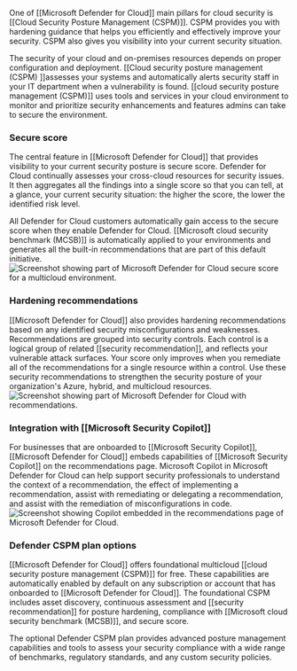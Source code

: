 One of [[Microsoft Defender for Cloud]] main pillars for cloud security is [[Cloud Security Posture Management (CSPM)]]. CSPM provides you with hardening guidance that helps you efficiently and effectively improve your security. CSPM also gives you visibility into your current security situation.

The security of your cloud and on-premises resources depends on proper configuration and deployment. [[Cloud security posture management (CSPM) ]]assesses your systems and automatically alerts security staff in your IT department when a vulnerability is found. [[cloud security posture management (CSPM)]] uses tools and services in your cloud environment to monitor and prioritize security enhancements and features admins can take to secure the environment.
### Secure score
The central feature in [[Microsoft Defender for Cloud]] that provides visibility to your current security posture is secure score. Defender for Cloud continually assesses your cross-cloud resources for security issues. It then aggregates all the findings into a single score so that you can tell, at a glance, your current security situation: the higher the score, the lower the identified risk level.

All Defender for Cloud customers automatically gain access to the secure score when they enable Defender for Cloud. [[Microsoft cloud security benchmark (MCSB)]] is automatically applied to your environments and generates all the built-in recommendations that are part of this default initiative.![Screenshot showing part of Microsoft Defender for Cloud secure score for a multicloud environment.](https://learn.microsoft.com/en-us/training/wwl-sci/describe-security-management-capabilities-of-azure/media/single-secure-score-via-ui.png)
### Hardening recommendations
[[Microsoft Defender for Cloud]] also provides hardening recommendations based on any identified security misconfigurations and weaknesses. Recommendations are grouped into security controls. Each control is a logical group of related [[security recommendation]], and reflects your vulnerable attack surfaces. Your score only improves when you remediate all of the recommendations for a single resource within a control. Use these security recommendations to strengthen the security posture of your organization's Azure, hybrid, and multicloud resources.![Screenshot showing part of Microsoft Defender for Cloud with recommendations.](https://learn.microsoft.com/en-us/training/wwl-sci/describe-security-management-capabilities-of-azure/media/defender-for-cloud-security-posture.png)
### Integration with [[Microsoft Security Copilot]]
For businesses that are onboarded to [[Microsoft Security Copilot]], [[Microsoft Defender for Cloud]] embeds capabilities of [[Microsoft Security Copilot]] on the recommendations page. Microsoft Copilot in Microsoft Defender for Cloud can help support security professionals to understand the context of a recommendation, the effect of implementing a recommendation, assist with remediating or delegating a recommendation, and assist with the remediation of misconfigurations in code.![Screenshot showing Copilot embedded in the recommendations page of Microsoft Defender for Cloud.](https://learn.microsoft.com/en-us/training/wwl-sci/describe-security-management-capabilities-of-azure/media/copilot-in-defender-for-cloud.png)
### Defender CSPM plan options
[[Microsoft Defender for Cloud]] offers foundational multicloud [[cloud security posture management (CSPM)]] for free. These capabilities are automatically enabled by default on any subscription or account that has onboarded to [[Microsoft Defender for Cloud]]. The foundational CSPM includes asset discovery, continuous assessment and [[security recommendation]] for posture hardening, compliance with [[Microsoft cloud security benchmark (MCSB)]], and secure score.

The optional Defender CSPM plan provides advanced posture management capabilities and tools to assess your security compliance with a wide range of benchmarks, regulatory standards, and any custom security policies.
